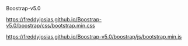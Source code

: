 Boostrap-v5.0

https://freddyjosias.github.io/Boostrap-v5.0/boostrap/css/bootstrap.min.css

https://freddyjosias.github.io/Boostrap-v5.0/boostrap/js/bootstrap.min.js
